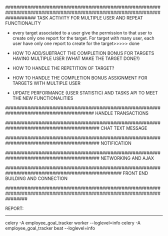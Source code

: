 
###########################################################################################################################
TASK ACTIVITY FOR MULTIPLE USER AND REPEAT FUNCTIONALITY
- every target associated to a user give the permission to that user to create only one report for the target. For target with many user, each user have only one report to create for the target>>>>> done
  
- HOW TO ADD/SUBTRACT THE COMPLETION BONUS FOR TARGETS HAVING MULTIPLE USER (WHAT MAKE THE TARGET DONE?)
- HOW TO HANDLE THE REPETITION OF TARGET?
- HOW TO HANDLE THE COMPLETION BONUS ASSIGNMENT FOR TARGETS WITH MULTIPLE USER
- UPDATE PERFORMANCE (USER STATISTIC) AND TASKS API TO MEET THE NEW FUNCTIONALITIES

########################################################################################
HANDLE TRANSACTIONS 



##########################################################################################
CHAT TEXT MESSAGE




##########################################################################################
NOTIFICATION




##########################################################################################
NETWORKING AND AJAX



##################################################################################################
 FRONT END BUILDING AND CONNECTION



 ########################################################################################################################

 REPORT: 
 ________________________________________________________________________________________________________________________ 



celery -A employee_goal_tracker worker --loglevel=info
celery -A employee_goal_tracker beat --loglevel=info
